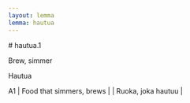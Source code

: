 ```yaml
---
layout: lemma
lemma: hautua
---
```


<div class="sense">
# <span class="sensename">hautua.1</span>

<span class="description">Brew, simmer</span>

<span class="description">Hautua</span>

A1 | Food that simmers, brews |   | Ruoka, joka hautuu |  

</div>

